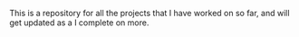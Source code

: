 This is a repository for all the projects that I have worked on so far, and will get updated as a I complete on more.
